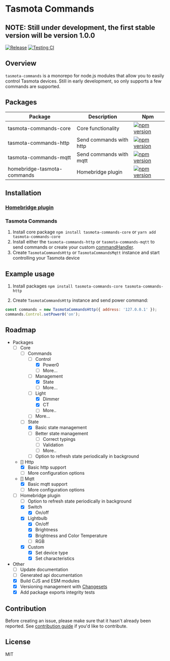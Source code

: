 # Tasmota Commands

## NOTE: Still under development, the first stable version will be version 1.0.0

[![Release](https://github.com/panusoi/tasmota-commands/actions/workflows/release.yml/badge.svg)](https://github.com/panusoi/tasmota-commands/actions/workflows/release.yml) [![Testing CI](https://github.com/panusoi/tasmota-commands/actions/workflows/testing.yml/badge.svg)](https://github.com/panusoi/tasmota-commands/actions/workflows/testing.yml)

## Overview

`tasmota-commands` is a monorepo for node.js modules that allow you to easily control Tasmota devices. Still in early development, so only supports a few commands are supported.

## Packages

| Package                     | Description             | Npm                                                                                                                                   |
| --------------------------- | ----------------------- | ------------------------------------------------------------------------------------------------------------------------------------- |
| tasmota-commands-core       | Core functionality      | [![npm version](https://badge.fury.io/js/tasmota-commands-core.svg)](https://www.npmjs.com/package/tasmota-commands-core)             |
| tasmota-commands-http       | Send commands with http | [![npm version](https://badge.fury.io/js/tasmota-commands-http.svg)](https://www.npmjs.com/package/tasmota-commands-http)             |
| tasmota-commands-mqtt       | Send commands with mqtt | [![npm version](https://badge.fury.io/js/tasmota-commands-mqtt.svg)](https://www.npmjs.com/package/tasmota-commands-mqtt)             |
| homebridge-tasmota-commands | Homebridge plugin       | [![npm version](https://badge.fury.io/js/homebridge-tasmota-commands.svg)](https://www.npmjs.com/package/homebridge-tasmota-commands) |

## Installation

### [Homebridge plugin](./packages/tasmota-commands-homebridge/README.md#install)

### Tasmota Commands

1. Install core package `npm install tasmota-commands-core` or `yarn add tasmota-commands-core`
2. Install either the `tasmota-commands-http` or `tasmota-commands-mqtt` to send commands or create your custom [commandHandler](./packages/tasmota-commands-core/README.md#custom-command-handler).
3. Create `TasmotaCommandsHttp` or `TasmotaCommandsMqtt` instance and start controlling your Tasmota device

## Example usage

1. Install packages `npm install tasmota-commands-core tasmota-commands-http`

2. Create `TasmotaCommandsHttp` instance and send power command:

```javascript
const commands = new TasmotaCommandsHttp({ address: '127.0.0.1' });
commands.Control.setPower0('on');
```

## Roadmap

- Packages
  - [ ] Core
    - [ ] Commands
      - [ ] Control
        - [x] Power0
        - [ ] More...
      - [ ] Management
        - [x] State
        - [ ] More...
      - [ ] Light
        - [x] Dimmer
        - [x] CT
        - [ ] More..
      - [ ] More...
    - [ ] State
      - [x] Basic state management
      - [ ] Better state management
        - [ ] Correct typings
        - [ ] Validation
        - [ ] More..
      - [ ] Option to refresh state periodically in background
  - [] Http
    - [x] Basic http support
    - [ ] More configuration options
  - [] Mqtt
    - [x] Basic mqtt support
    - [ ] More configuration options
  - [ ] Homebridge plugin
    - [ ] Option to refresh state periodically in background
    - [x] Switch
      - [x] On/off
    - [x] Lightbulb
      - [x] On/off
      - [x] Brightness
      - [x] Brightness and Color Temperature
      - [ ] RGB
    - [x] Custom
      - [x] Set device type
      - [x] Set characteristics
- Other
  - [ ] Update documentation
  - [ ] Generated api documentation
  - [x] Build CJS and ESM modules
  - [x] Versioning management with [Changesets](https://github.com/changesets/changesets)
  - [x] Add package exports integrity tests

## Contribution

Before creating an issue, please make sure that it hasn't already been reported. See [contribution guide](./CONTRIBUTING.md) if you'd like to contribute.

## License

MIT

